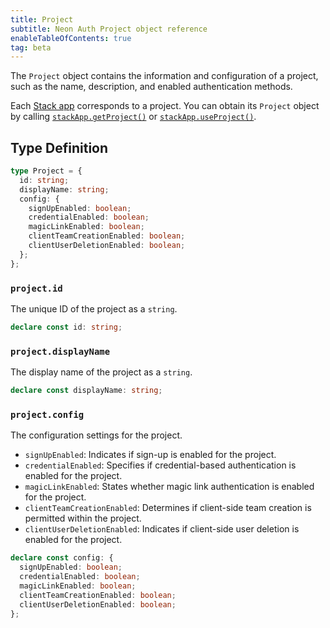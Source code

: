 ```yaml
---
title: Project
subtitle: Neon Auth Project object reference
enableTableOfContents: true
tag: beta
---
```


The `Project` object contains the information and configuration of a project, such as the name, description, and enabled authentication methods.

Each [Stack app](/docs/neon-auth/concepts/stack-app) corresponds to a project. You can obtain its `Project` object by calling [`stackApp.getProject()`](/docs/neon-auth/sdk/nextjs/objects/stack-app#stackappgetproject)
or [`stackApp.useProject()`](/docs/neon-auth/sdk/nextjs/objects/stack-app#stackappuseproject).

## Type Definition

```typescript
type Project = {
  id: string;
  displayName: string;
  config: {
    signUpEnabled: boolean;
    credentialEnabled: boolean;
    magicLinkEnabled: boolean;
    clientTeamCreationEnabled: boolean;
    clientUserDeletionEnabled: boolean;
  };
};
```

### `project.id`

The unique ID of the project as a `string`.

```typescript
declare const id: string;
```

### `project.displayName`

The display name of the project as a `string`.

```typescript
declare const displayName: string;
```

### `project.config`

The configuration settings for the project.

- `signUpEnabled`: Indicates if sign-up is enabled for the project.
- `credentialEnabled`: Specifies if credential-based authentication is enabled for the project.
- `magicLinkEnabled`: States whether magic link authentication is enabled for the project.
- `clientTeamCreationEnabled`: Determines if client-side team creation is permitted within the project.
- `clientUserDeletionEnabled`: Indicates if client-side user deletion is enabled for the project.

```typescript
declare const config: {
  signUpEnabled: boolean;
  credentialEnabled: boolean;
  magicLinkEnabled: boolean;
  clientTeamCreationEnabled: boolean;
  clientUserDeletionEnabled: boolean;
};
```

